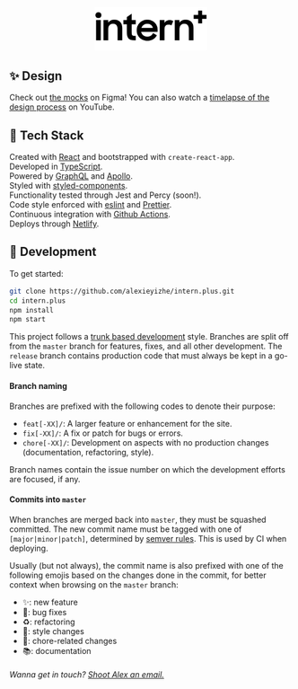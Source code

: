 <p align="center">
    <img alt="Site logo" src="./src/assets/img/logo-text.svg" width="200" />
</p>

## ✨ Design

Check out [the mocks](https://www.figma.com/file/FyfrbCpoSGAeY3eTROqPx5/intern?node-id=0%3A1) on Figma! You can also watch a [timelapse of the design process](https://youtu.be/0Ioruq2xIXw) on YouTube.

## 🥞 Tech Stack

Created with [React](https://reactjs.org/) and bootstrapped with `create-react-app`.  
Developed in [TypeScript](https://www.typescriptlang.org/).  
Powered by [GraphQL](https://graphql.org/) and [Apollo](https://www.apollographql.com/).  
Styled with [styled-components](https://www.styled-components.com).  
Functionality tested through Jest and Percy (soon!).  
Code style enforced with [eslint](https://eslint.org/) and [Prettier](https://prettier.io/).  
Continuous integration with [Github Actions](https://github.com/features/actions).  
Deploys through [Netlify](http://netlify.com).

## 🚀 Development

To get started:

```sh
git clone https://github.com/alexieyizhe/intern.plus.git
cd intern.plus
npm install
npm start
```

This project follows a [trunk based development](https://trunkbaseddevelopment.com/) style. Branches are split off from the `master` branch for features, fixes, and all other development. The `release` branch contains production code that must always be kept in a go-live state.

#### Branch naming

Branches are prefixed with the following codes to denote their purpose:

- `feat[-XX]/`: A larger feature or enhancement for the site.
- `fix[-XX]/`: A fix or patch for bugs or errors.
- `chore[-XX]/`: Development on aspects with no production changes (documentation, refactoring, style).

Branch names contain the issue number on which the development efforts are focused, if any.

#### Commits into `master`

When branches are merged back into `master`, they must be squashed committed. The new commit name must be tagged with one of `[major|minor|patch]`, determined by [semver rules](https://semver.org/). This is used by CI when deploying.

Usually (but not always), the commit name is also prefixed with one of the following emojis based on the changes done in the commit, for better context when browsing on the `master` branch:

- ✨: new feature
- 🐛: bug fixes
- ♻️: refactoring
- 💄: style changes
- 🧹: chore-related changes
- 📚: documentation

###### Wanna get in touch? [Shoot Alex an email.](mailto:hi@alexxie.ca)
